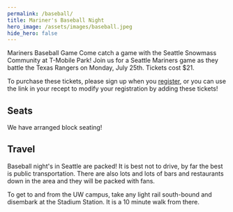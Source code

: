 ```yaml
---
permalink: /baseball/
title: Mariner's Baseball Night
hero_image: /assets/images/baseball.jpeg
hide_hero: false
---
```


Mariners Baseball Game Come catch a game with the Seattle Snowmass Community at T-Mobile Park! Join us for a Seattle Mariners game as they battle the Texas Rangers on Monday, July 25th. Tickets cost $21.

To purchase these tickets, please sign up when you [register](/registration), or you can use the link in your recept to modify your registration by adding these tickets!

## Seats

We have arranged block seating!

## Travel

Baseball night's in Seattle are packed! It is best not to drive, by far the best is public transportation. There are also lots and lots of bars and restaurants down in the area and they will be packed with fans.

To get to and from the UW campus, take any light rail south-bound and disembark at the Stadium Station. It is a 10 minute walk from there.

